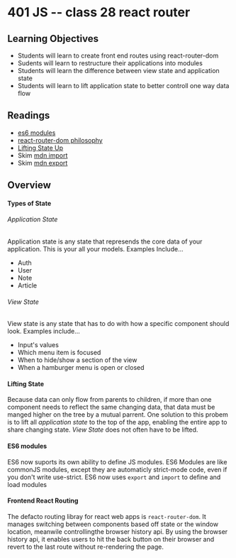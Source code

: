 # 401 JS -- class 28 react router

## Learning Objectives
* Students will learn to create front end routes using react-router-dom 
* Sudents will learn to restructure their applications into modules
* Students will learn the difference between view state and application state
* Students will learn to lift application state to better controll one way data flow
 
## Readings
* [es6 modules](https://hacks.mozilla.org/2015/08/es6-in-depth-modules/)
* [react-router-dom philosophy](https://reacttraining.com/react-router/web/guides/philosophy)
* [Lifting State Up](https://facebook.github.io/react/docs/lifting-state-up.html)
* Skim [mdn import](https://developer.mozilla.org/en-US/docs/Web/JavaScript/Reference/Statements/import)
* Skim [mdn export](https://developer.mozilla.org/en-US/docs/Web/JavaScript/Reference/Statements/export)

## Overview
#### Types of State
###### Application State
Application state is any state that represends the core data of your application. This is your all your models. Examples Include...  
* Auth
* User
* Note
* Article

###### View State
View state is any state that has to do with how a specific component should look. Examples include...  
* Input's values
* Which menu item is focused
* When to hide/show a section of the view
* When  a hamburger menu is open or closed 

#### Lifting State
Because data can only flow from parents to children, if more than one component needs to reflect the same changing data, that data must be manged higher on the tree by a mutual parrent. One solution to this probem is to lift all *application state* to the top of the app, enabling the entire app to share changing state. *View State* does not often have to be lifted.

#### ES6 modules
ES6 now suports its own ability to define JS modules. ES6 Modules are like commonJS modules, except they are automaticly strict-mode code, even if you don't write use-strict. ES6 now uses `export` and `import` to define and load modules

#### Frontend React Routing
The defacto routing libray for react web apps is `react-router-dom`. It manages switching between components based off state or the window location, meanwile controllingthe browser history api. By using the browser history api, it enables users to hit the back button on their browser and revert to the last route without re-rendering the page.

